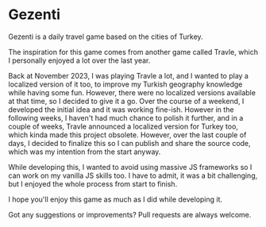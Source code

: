 # Gezenti

Gezenti is a daily travel game based on the cities of Turkey.

The inspiration for this game comes from another game called Travle, which I personally enjoyed a lot over the last
year.

Back at November 2023, I was playing Travle a lot, and I wanted to play a localized version of it too, to improve
my Turkish geography knowledge while having some fun. However, there were no localized versions available at that time,
so I decided to give it a go. Over the course of a weekend, I developed the initial idea and it was working fine-ish.
However in the following weeks, I haven't had much chance to polish it further, and in a couple of weeks, Travle
announced a localized version for Turkey too, which kinda made this project obsolete. However, over the last couple of
days, I decided to finalize this so I can publish and share the source code, which was my intention from the start
anyway.

While developing this, I wanted to avoid using massive JS frameworks so I can work on my vanilla JS skills too. I have
to admit, it was a bit challenging, but I enjoyed the whole process from start to finish.

I hope you'll enjoy this game as much as I did while developing it.

Got any suggestions or improvements? Pull requests are always welcome.
